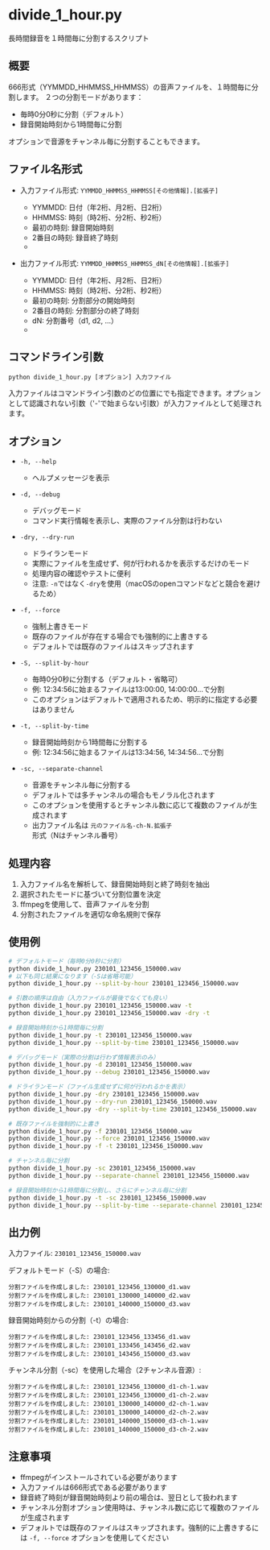 # divide_1_hour.py

長時間録音を１時間毎に分割するスクリプト

## 概要

666形式（YYMMDD_HHMMSS_HHMMSS）の音声ファイルを、１時間毎に分割します。
２つの分割モードがあります：
- 毎時0分0秒に分割（デフォルト）
- 録音開始時刻から1時間毎に分割

オプションで音源をチャンネル毎に分割することもできます。

## ファイル名形式

- 入力ファイル形式: `YYMMDD_HHMMSS_HHMMSS[その他情報].[拡張子]`
  - YYMMDD: 日付（年2桁、月2桁、日2桁）
  - HHMMSS: 時刻（時2桁、分2桁、秒2桁）
  - 最初の時刻: 録音開始時刻
  - 2番目の時刻: 録音終了時刻
  - [その他情報]: オプショナル

- 出力ファイル形式: `YYMMDD_HHMMSS_HHMMSS_dN[その他情報].[拡張子]`
  - YYMMDD: 日付（年2桁、月2桁、日2桁）
  - HHMMSS: 時刻（時2桁、分2桁、秒2桁）
  - 最初の時刻: 分割部分の開始時刻
  - 2番目の時刻: 分割部分の終了時刻
  - dN: 分割番号（d1, d2, ...）
  - [その他情報]: 入力ファイルのその他情報をそのまま引き継ぐ

## コマンドライン引数

```
python divide_1_hour.py [オプション] 入力ファイル
```

入力ファイルはコマンドライン引数のどの位置にでも指定できます。オプションとして認識されない引数（'-'で始まらない引数）が入力ファイルとして処理されます。

## オプション

- `-h, --help`
  - ヘルプメッセージを表示

- `-d, --debug`
  - デバッグモード
  - コマンド実行情報を表示し、実際のファイル分割は行わない

- `-dry, --dry-run`
  - ドライランモード
  - 実際にファイルを生成せず、何が行われるかを表示するだけのモード
  - 処理内容の確認やテストに便利
  - 注意: `-n`ではなく`-dry`を使用（macOSのopenコマンドなどと競合を避けるため）

- `-f, --force`
  - 強制上書きモード
  - 既存のファイルが存在する場合でも強制的に上書きする
  - デフォルトでは既存のファイルはスキップされます

- `-S, --split-by-hour`
  - 毎時0分0秒に分割する（デフォルト・省略可）
  - 例: 12:34:56に始まるファイルは13:00:00, 14:00:00...で分割
  - このオプションはデフォルトで適用されるため、明示的に指定する必要はありません

- `-t, --split-by-time`
  - 録音開始時刻から1時間毎に分割する
  - 例: 12:34:56に始まるファイルは13:34:56, 14:34:56...で分割

- `-sc, --separate-channel`
  - 音源をチャンネル毎に分割する
  - デフォルトでは多チャンネルの場合もモノラル化されます
  - このオプションを使用するとチャンネル数に応じて複数のファイルが生成されます
  - 出力ファイル名は `元のファイル名-ch-N.拡張子` 形式（Nはチャンネル番号）

## 処理内容

1. 入力ファイル名を解析して、録音開始時刻と終了時刻を抽出
2. 選択されたモードに基づいて分割位置を決定
3. ffmpegを使用して、音声ファイルを分割
4. 分割されたファイルを適切な命名規則で保存

## 使用例

```bash
# デフォルトモード（毎時0分0秒に分割）
python divide_1_hour.py 230101_123456_150000.wav
# 以下も同じ結果になります（-Sは省略可能）
python divide_1_hour.py --split-by-hour 230101_123456_150000.wav

# 引数の順序は自由（入力ファイルが最後でなくても良い）
python divide_1_hour.py 230101_123456_150000.wav -t
python divide_1_hour.py 230101_123456_150000.wav -dry -t

# 録音開始時刻から1時間毎に分割
python divide_1_hour.py -t 230101_123456_150000.wav
python divide_1_hour.py --split-by-time 230101_123456_150000.wav

# デバッグモード（実際の分割は行わず情報表示のみ）
python divide_1_hour.py -d 230101_123456_150000.wav
python divide_1_hour.py --debug 230101_123456_150000.wav

# ドライランモード（ファイル生成せずに何が行われるかを表示）
python divide_1_hour.py -dry 230101_123456_150000.wav
python divide_1_hour.py --dry-run 230101_123456_150000.wav
python divide_1_hour.py -dry --split-by-time 230101_123456_150000.wav

# 既存ファイルを強制的に上書き
python divide_1_hour.py -f 230101_123456_150000.wav
python divide_1_hour.py --force 230101_123456_150000.wav
python divide_1_hour.py -f -t 230101_123456_150000.wav

# チャンネル毎に分割
python divide_1_hour.py -sc 230101_123456_150000.wav
python divide_1_hour.py --separate-channel 230101_123456_150000.wav

# 録音開始時刻から1時間毎に分割し、さらにチャンネル毎に分割
python divide_1_hour.py -t -sc 230101_123456_150000.wav
python divide_1_hour.py --split-by-time --separate-channel 230101_123456_150000.wav
```

## 出力例

入力ファイル: `230101_123456_150000.wav`

デフォルトモード（-S）の場合:
```
分割ファイルを作成しました: 230101_123456_130000_d1.wav
分割ファイルを作成しました: 230101_130000_140000_d2.wav
分割ファイルを作成しました: 230101_140000_150000_d3.wav
```

録音開始時刻からの分割（-t）の場合:
```
分割ファイルを作成しました: 230101_123456_133456_d1.wav
分割ファイルを作成しました: 230101_133456_143456_d2.wav
分割ファイルを作成しました: 230101_143456_150000_d3.wav
```

チャンネル分割（-sc）を使用した場合（2チャンネル音源）:
```
分割ファイルを作成しました: 230101_123456_130000_d1-ch-1.wav
分割ファイルを作成しました: 230101_123456_130000_d1-ch-2.wav
分割ファイルを作成しました: 230101_130000_140000_d2-ch-1.wav
分割ファイルを作成しました: 230101_130000_140000_d2-ch-2.wav
分割ファイルを作成しました: 230101_140000_150000_d3-ch-1.wav
分割ファイルを作成しました: 230101_140000_150000_d3-ch-2.wav
```

## 注意事項

- ffmpegがインストールされている必要があります
- 入力ファイルは666形式である必要があります
- 録音終了時刻が録音開始時刻より前の場合は、翌日として扱われます
- チャンネル分割オプション使用時は、チャンネル数に応じて複数のファイルが生成されます
- デフォルトでは既存のファイルはスキップされます。強制的に上書きするには `-f, --force` オプションを使用してください

